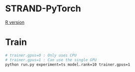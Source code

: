 # STRAND-PyTorch

[R version](https://github.com/emauryg/STRAND_R)

# Train
```bash
# trainer.gpus=0 : Only uses CPU
# trainer.gpus=1 : Can use the single GPU
python run.py experiment=ts model.rank=10 trainer.gpus=1
```
